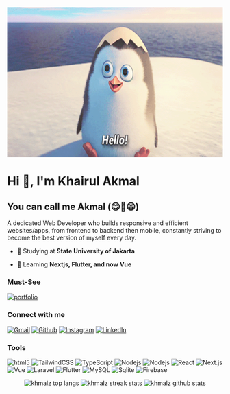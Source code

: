 <div>
<img align="center" width="1000" height="350" src="https://github.com/khmalz/khmalz/blob/main/hello.gif" />
</div>

<h1>Hi 👋, I'm Khairul Akmal</h1>
<h2>You can call me Akmal (😊🤝😁)</h2>
<p>A dedicated Web Developer who builds responsive and efficient websites/apps, from frontend to backend then mobile, constantly striving to become the best version of myself every day.</p>

-  🏫 Studying at **State University of Jakarta**

-  🔎 Learning **Nextjs, Flutter, and now Vue**

<h3 align="left">Must-See</h3>
<p>
<a href="https://khmalz-portfolio.vercel.app" target="_blank"><img alt="portfolio" src="https://img.shields.io/badge/portfolio-%23FF713B.svg?&style=for-the-badge" /></a>
</p>

<h3 align="left">Connect with me</h3>
<p>
<a href="mailto:akmalrma1710@gmail.com" target="_blank"><img alt="Gmail" src="https://img.shields.io/badge/Gmail-D14836.svg?&style=for-the-badge&logo=Gmail&logoColor=white" /></a> 
<a href="https://github.com/khmalz" target="_blank"><img alt="Github" src="https://img.shields.io/badge/GitHub-%2312100E.svg?&style=for-the-badge&logo=Github&logoColor=white" /></a> 
<a href="https://instagram.com/smoizymal_" target="_blank"><img alt="Instagram" src="https://img.shields.io/badge/Instagram-E4405F?style=for-the-badge&logo=instagram&logoColor=white" /></a> 
<a href="https://www.linkedin.com/in/khrulakmal" target="_blank"><img alt="LinkedIn" src="https://img.shields.io/badge/linkedin-%230077B5.svg?&style=for-the-badge&logo=linkedin&logoColor=white" /></a>
</p>

<h3 align="left">Tools</h3>

<p>
  <img alt="html5" src="https://img.shields.io/badge/-HTML5-E34F26?style=for-the-badge&logo=html5&logoColor=white" />
  <img alt="TailwindCSS" src="https://img.shields.io/badge/Tailwind%20CSS-%2338B2AC?style=for-the-badge&logo=tailwind-css&logoColor=white" />
  <img alt="TypeScript" src="https://img.shields.io/badge/-TypeScript-007ACC?style=for-the-badge&logo=typescript&logoColor=white" />
  <img alt="Nodejs" src="https://img.shields.io/badge/-Nodejs-43853d?style=for-the-badge&logo=Node.js&logoColor=white" />
  <img alt="Nodejs" src="https://img.shields.io/badge/Hono-E36002?style=for-the-badge&logo=hono&logoColor=fff" />
  <img alt="React" src="https://img.shields.io/badge/-React-%2320232a?style=for-the-badge&logo=react&logoColor=%2361DAFB" />
  <img alt="Next.js" src="https://img.shields.io/badge/-Next.js-000000?style=for-the-badge&logo=nextdotjs&logoColor=white" />
  <img alt="Vue" src="https://img.shields.io/badge/-Vue-4FC08D?style=for-the-badge&logo=vuedotjs&logoColor=fff" />
  <img alt="Laravel" src="https://img.shields.io/badge/-Laravel-%23FF2D20?style=for-the-badge&logo=laravel&logoColor=white" />
  <img alt="Flutter" src="https://img.shields.io/badge/-Flutter-02569B?style=for-the-badge&logo=flutter&logoColor=fff" />
  <img alt="MySQL" src="https://img.shields.io/badge/MySQL-4479A1?style=for-the-badge&logo=mysql&logoColor=fff" />
  <img alt="Sqlite" src="https://img.shields.io/badge/SQLite-%2307405e.svg?style=for-the-badge&logo=sqlite&logoColor=white" />
  <img alt="Firebase" src="https://img.shields.io/badge/Firebase-ffca28?style=for-the-badge&logo=Firebase&logoColor=black" />
</p>

<div align=center>
   <img height=180 src="https://github-readme-stats.vercel.app/api/top-langs?username=khmalz&show_icons=true&locale=en&layout=compact" alt="khmalz top langs" />
   <img height=180 src="https://github-readme-streak-stats-salesp07.vercel.app/?user=khmalz&count_private=true" alt="khmalz streak stats"/>
   <img src="https://github-readme-stats.vercel.app/api?username=khmalz&show_icons=true&locale=en" alt="khmalz github stats" />
</div>
